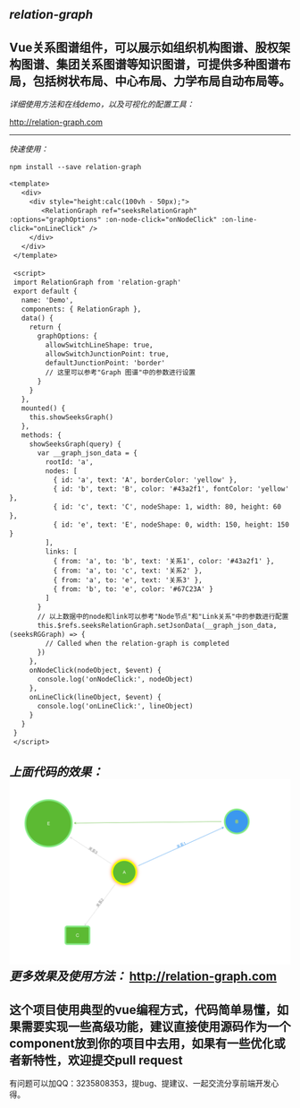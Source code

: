 *relation-graph*
---
Vue关系图谱组件，可以展示如组织机构图谱、股权架构图谱、集团关系图谱等知识图谱，可提供多种图谱布局，包括树状布局、中心布局、力学布局自动布局等。
---
*详细使用方法和在线demo，以及可视化的配置工具：*

http://relation-graph.com

---
*快速使用：*
```shell script
npm install --save relation-graph
```
```vue
<template>
   <div>
     <div style="height:calc(100vh - 50px);">
        <RelationGraph ref="seeksRelationGraph" :options="graphOptions" :on-node-click="onNodeClick" :on-line-click="onLineClick" />
     </div>
   </div>
 </template>
 
 <script>
 import RelationGraph from 'relation-graph'
 export default {
   name: 'Demo',
   components: { RelationGraph },
   data() {
     return {
       graphOptions: {
         allowSwitchLineShape: true,
         allowSwitchJunctionPoint: true,
         defaultJunctionPoint: 'border'
         // 这里可以参考"Graph 图谱"中的参数进行设置
       }
     }
   },
   mounted() {
     this.showSeeksGraph()
   },
   methods: {
     showSeeksGraph(query) {
       var __graph_json_data = {
         rootId: 'a',
         nodes: [
           { id: 'a', text: 'A', borderColor: 'yellow' },
           { id: 'b', text: 'B', color: '#43a2f1', fontColor: 'yellow' },
           { id: 'c', text: 'C', nodeShape: 1, width: 80, height: 60 },
           { id: 'e', text: 'E', nodeShape: 0, width: 150, height: 150 }
         ],
         links: [
           { from: 'a', to: 'b', text: '关系1', color: '#43a2f1' },
           { from: 'a', to: 'c', text: '关系2' },
           { from: 'a', to: 'e', text: '关系3' },
           { from: 'b', to: 'e', color: '#67C23A' }
         ]
       }
       // 以上数据中的node和link可以参考"Node节点"和"Link关系"中的参数进行配置 
       this.$refs.seeksRelationGraph.setJsonData(__graph_json_data, (seeksRGGraph) => {
         // Called when the relation-graph is completed 
       })
     },
     onNodeClick(nodeObject, $event) {
       console.log('onNodeClick:', nodeObject)
     },
     onLineClick(lineObject, $event) {
       console.log('onLineClick:', lineObject)
     }
   }
 }
 </script>
```
*上面代码的效果：*
![RUNOOB 图标](doc/relation-graph-simple.png)
*更多效果及使用方法：*
http://relation-graph.com
---
这个项目使用典型的vue编程方式，代码简单易懂，如果需要实现一些高级功能，建议直接使用源码作为一个component放到你的项目中去用，如果有一些优化或者新特性，欢迎提交pull request
---
有问题可以加QQ：3235808353，提bug、提建议、一起交流分享前端开发心得。


